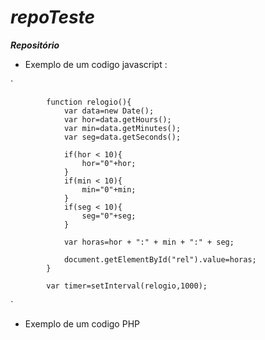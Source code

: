 # ***repoTeste***
***Repositório***

* Exemplo de um codigo javascript :

`

		
			function relogio(){
				var data=new Date();
				var hor=data.getHours();
				var min=data.getMinutes();
				var seg=data.getSeconds();
				
				if(hor < 10){
					hor="0"+hor;
				}
				if(min < 10){
					min="0"+min;
				}
				if(seg < 10){
					seg="0"+seg;
				}
				
				var horas=hor + ":" + min + ":" + seg;
				
				document.getElementById("rel").value=horas;
			}

			var timer=setInterval(relogio,1000);

`

* Exemplo de um codigo PHP


<?php
class Person {

    function __construct() {
        print "Você chamou a função construtora";
    }
    
    function __destruct() {
        print "Você chamou a função destruidora!";
    }
}
?>


